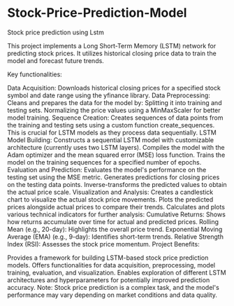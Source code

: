 # Stock-Price-Prediction-Model
Stock price prediction using Lstm

This project implements a Long Short-Term Memory (LSTM) network for predicting stock prices. It utilizes historical closing price data to train the model and forecast future trends.

Key functionalities:

Data Acquisition: Downloads historical closing prices for a specified stock symbol and date range using the yfinance library.
Data Preprocessing: Cleans and prepares the data for the model by:
Splitting it into training and testing sets.
Normalizing the price values using a MinMaxScaler for better model training.
Sequence Creation: Creates sequences of data points from the training and testing sets using a custom function create_sequences. This is crucial for LSTM models as they process data sequentially.
LSTM Model Building:
Constructs a sequential LSTM model with customizable architecture (currently uses two LSTM layers).
Compiles the model with the Adam optimizer and the mean squared error (MSE) loss function.
Trains the model on the training sequences for a specified number of epochs.
Evaluation and Prediction:
Evaluates the model's performance on the testing set using the MSE metric.
Generates predictions for closing prices on the testing data points.
Inverse-transforms the predicted values to obtain the actual price scale.
Visualization and Analysis:
Creates a candlestick chart to visualize the actual stock price movements.
Plots the predicted prices alongside actual prices to compare their trends.
Calculates and plots various technical indicators for further analysis:
Cumulative Returns: Shows how returns accumulate over time for actual and predicted prices.
Rolling Mean (e.g., 20-day): Highlights the overall price trend.
Exponential Moving Average (EMA) (e.g., 9-day): Identifies short-term trends.
Relative Strength Index (RSI): Assesses the stock price momentum.
Project Benefits:

Provides a framework for building LSTM-based stock price prediction models.
Offers functionalities for data acquisition, preprocessing, model training, evaluation, and visualization.
Enables exploration of different LSTM architectures and hyperparameters for potentially improved prediction accuracy.
Note: Stock price prediction is a complex task, and the model's performance may vary depending on market conditions and data quality.
